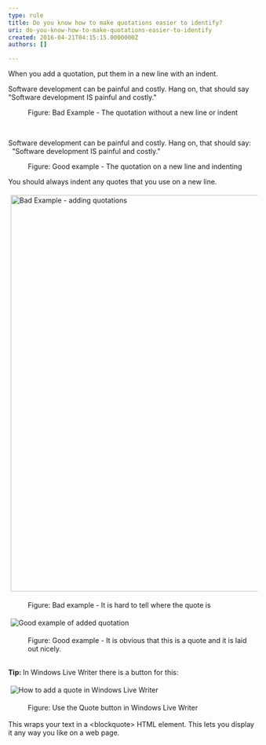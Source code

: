 ```yaml
---
type: rule
title: Do you know how to make quotations easier to identify?
uri: do-you-know-how-to-make-quotations-easier-to-identify
created: 2016-04-21T04:15:15.0000000Z
authors: []

---
```




<span class='intro'> <p>​When you add a quotation, put them in a new line with an indent.</p> </span>

<p class="greyBox">​Software development can be painful and costly. Hang on, that should say &quot;Software development IS painful and costly.&quot;</p><dd class="ssw15-rteElement-FigureBad">Figure&#58; Bad Example - The quotation without a new line or indent</dd><p class="ssw15-rteElement-P">​​</p><p class="greyBox">Software development can be painful and costly. Hang on, that should say&#58;<br>​ &#160;&quot;Software development IS painful and costly.&quot;</p><dd class="ssw15-rteElement-FigureGood">Figure&#58; Good example - The quotation on a new line and indenting​</dd><p class="ssw15-rteElement-P">You should always indent any quotes that you use on a new line.​<br></p><p class="greyBox"><img src="bad-example-adding-quotations.jpg" alt="Bad Example - adding quotations" style="margin&#58;5px;width&#58;808px;" /><br></p><dd class="ssw15-rteElement-FigureBad">Figure&#58; Bad example - It is hard to tell where the quote is​<br></dd><p class="greyBox"><img src="good-example-adding-quotations.jpg" alt="Good example of added quotation" style="margin&#58;5px;" /><br></p><dd class="ssw15-rteElement-FigureGood">​Figure&#58; Good example -&#160;It is obvious that this is a quote and it is laid out nicely.<br></dd><p class="ssw15-rteElement-P"><strong><br>Tip&#58; </strong>In Windows Live Writer there is a button for this&#58;<br></p><p class="greyBox"><img src="how-to-add-quote.jpg" alt="How to add a quote in Windows Live Writer" style="margin&#58;5px;" /><br></p><p class="ssw15-rteElement-P"></p><div><dd class="ssw15-rteElement-FigureNormal">Figure&#58; Use the Quote button in Windows Live Writer​</dd><br></div><div>This wraps your text in a &lt;blockquote&gt; HTML element. This lets you display it any way you like on a web page.​</div><p class="ssw15-rteElement-P"><br></p>


